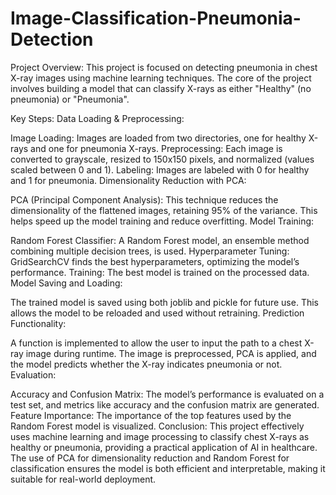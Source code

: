 # Image-Classification-Pneumonia-Detection
Project Overview:
This project is focused on detecting pneumonia in chest X-ray images using machine learning techniques. The core of the project involves building a model that can classify X-rays as either "Healthy" (no pneumonia) or "Pneumonia".

Key Steps:
Data Loading & Preprocessing:

Image Loading: Images are loaded from two directories, one for healthy X-rays and one for pneumonia X-rays.
Preprocessing: Each image is converted to grayscale, resized to 150x150 pixels, and normalized (values scaled between 0 and 1).
Labeling: Images are labeled with 0 for healthy and 1 for pneumonia.
Dimensionality Reduction with PCA:

PCA (Principal Component Analysis): This technique reduces the dimensionality of the flattened images, retaining 95% of the variance. This helps speed up the model training and reduce overfitting.
Model Training:

Random Forest Classifier: A Random Forest model, an ensemble method combining multiple decision trees, is used.
Hyperparameter Tuning: GridSearchCV finds the best hyperparameters, optimizing the model’s performance.
Training: The best model is trained on the processed data.
Model Saving and Loading:

The trained model is saved using both joblib and pickle for future use. This allows the model to be reloaded and used without retraining.
Prediction Functionality:

A function is implemented to allow the user to input the path to a chest X-ray image during runtime. The image is preprocessed, PCA is applied, and the model predicts whether the X-ray indicates pneumonia or not.
Evaluation:

Accuracy and Confusion Matrix: The model’s performance is evaluated on a test set, and metrics like accuracy and the confusion matrix are generated.
Feature Importance: The importance of the top features used by the Random Forest model is visualized.
Conclusion:
This project effectively uses machine learning and image processing to classify chest X-rays as healthy or pneumonia, providing a practical application of AI in healthcare. The use of PCA for dimensionality reduction and Random Forest for classification ensures the model is both efficient and interpretable, making it suitable for real-world deployment.

